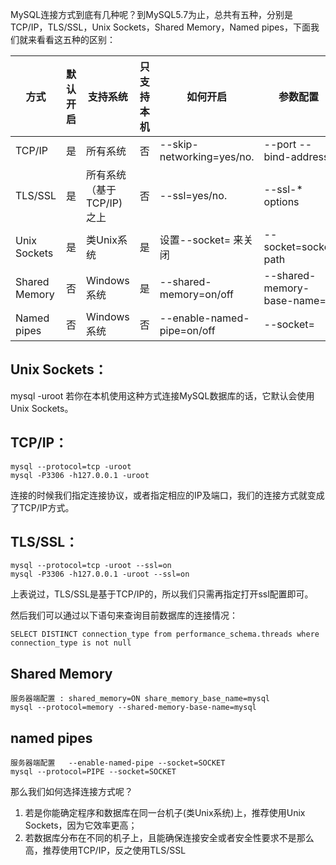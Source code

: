 MySQL连接方式到底有几种呢？到MySQL5.7为止，总共有五种，分别是TCP/IP，TLS/SSL，Unix Sockets，Shared Memory，Named pipes，下面我们就来看看这五种的区别：

方式|默认开启|支持系统|只支持本机|如何开启|参数配置
---|---|---|---|---|---
TCP/IP|	是|	所有系统|	否|	--skip-networking=yes/no.|	--port --bind-address
TLS/SSL	|是	|所有系统（基于TCP/IP)之上	|否	|--ssl=yes/no.|	--ssl-* options
Unix Sockets|	是	|类Unix系统|	是|	设置--socket=<empty> 来关闭|--socket=socket path
Shared Memory|	否|	Windows系统|	是|	--shared-memory=on/off|--shared-memory-base-name=<name>
Named pipes|	否|	Windows系统	|否	|--enable-named-pipe=on/off|	--socket=<name>

## Unix Sockets：
mysql -uroot
若你在本机使用这种方式连接MySQL数据库的话，它默认会使用Unix Sockets。

## TCP/IP：

```
mysql --protocol=tcp -uroot
mysql -P3306 -h127.0.0.1 -uroot
```

连接的时候我们指定连接协议，或者指定相应的IP及端口，我们的连接方式就变成了TCP/IP方式。

## TLS/SSL：

```
mysql --protocol=tcp -uroot --ssl=on
mysql -P3306 -h127.0.0.1 -uroot --ssl=on
```

上表说过，TLS/SSL是基于TCP/IP的，所以我们只需再指定打开ssl配置即可。

然后我们可以通过以下语句来查询目前数据库的连接情况：


```
SELECT DISTINCT connection_type from performance_schema.threads where connection_type is not null
```

## Shared Memory

```
服务器端配置 : shared_memory=ON share_memory_base_name=mysql 
mysql --protocol=memory --shared-memory-base-name=mysql
```

## named pipes

```
服务器端配置   --enable-named-pipe --socket=SOCKET
mysql --protocol=PIPE --socket=SOCKET
```

那么我们如何选择连接方式呢？

1. 若是你能确定程序和数据库在同一台机子(类Unix系统)上，推荐使用Unix Sockets，因为它效率更高；
2. 若数据库分布在不同的机子上，且能确保连接安全或者安全性要求不是那么高，推荐使用TCP/IP，反之使用TLS/SSL